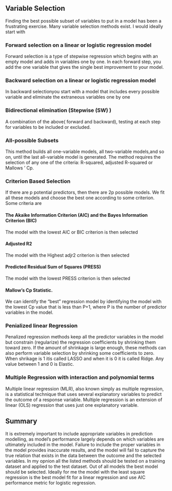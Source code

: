 ## Variable Selection
Finding the best possible subset of variables to put in a model has been a frustrating exercise. Many variable selection methods exist. I would ideally start with 
### Forward selection on a linear or logistic regression model
Forward selection is a type of stepwise regression which begins with an empty model and adds in variables one by one. In each forward step, you add the one variable that gives the single best improvement to your model.
### Backward selection on a linear or logistic regression model
In backward selectionyou start with a model that includes every possible variable and eliminate the extraneous variables one by one
### Bidirectional elimination (Stepwise (SW) )
A combination of the above( forward and backward), testing at each step for variables to be included or excluded.
### All-possible Subsets 
This method builds all one-variable models, all two-variable models,and so on, until the last all-variable model is generated. The method requires the selection of any one of the criteria:
R-squared, adjusted R-squared or Mallows ’ Cp. 
### Criterion Based Selection
If there are p potential predictors, then there are 2p possible models. We fit all these models and choose the best one according to some criterion. Some criteria are
#### The Akaike Information Criterion (AIC) and the Bayes Information Criterion (BIC)
The model with the lowest AIC or BIC criterion is then selected
#### Adjusted R2 
The model with the Highest adjr2 criterion is then selected
#### Predicted Residual Sum of Squares (PRESS)
The model with the lowest PRESS criterion is then selected
#### Mallow’s Cp Statistic.
We can identify the “best” regression model by identifying the model with the lowest Cp value that is less than P+1, where P is the number of predictor variables in the model.
### Penialized linear Regression
Penalized regression methods keep all the predictor variables in the model but constrain (regularize) the regression coefficients by shrinking them toward zero. If the amount of shrinkage is large enough, these methods can also perform variable selection by shrinking some coefficients to zero. When shrikage is 1 itis called LASSO and when it is 0 it is called Ridge. Any value between 1 and 0 is Elastic.
### Multiple Regression with interaction and polynomial terms
Multiple linear regression (MLR), also known simply as multiple regression, is a statistical technique that uses several explanatory variables to predict the outcome of a response variable. Multiple regression is an extension of linear (OLS) regression that uses just one explanatory variable.
## Summary
It is extremely important to include appropriate variables in prediction modelling, as model’s performance largely depends on which variables are ultimately included in the model. Failure to include the proper variables in the model provides inaccurate results, and the model will fail to capture the true relation that exists in the data between the outcome and the selected variables. 
In my opnion all the listed methods should be tested on a training dataset and applied to the test dataset. Out of all models the best model should be selected.
Ideally for me the model with the least square regression is the best model fit for a linear regression and use AIC performance metric for logistic regression.
